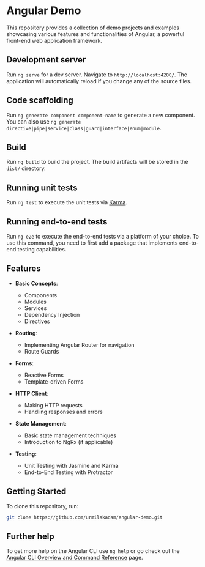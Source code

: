 # Angular Demo

This repository provides a collection of demo projects and examples showcasing various features and functionalities of Angular, a powerful front-end web application framework.

## Development server

Run `ng serve` for a dev server. Navigate to `http://localhost:4200/`. The application will automatically reload if you change any of the source files.

## Code scaffolding

Run `ng generate component component-name` to generate a new component. You can also use `ng generate directive|pipe|service|class|guard|interface|enum|module`.

## Build

Run `ng build` to build the project. The build artifacts will be stored in the `dist/` directory.

## Running unit tests

Run `ng test` to execute the unit tests via [Karma](https://karma-runner.github.io).

## Running end-to-end tests

Run `ng e2e` to execute the end-to-end tests via a platform of your choice. To use this command, you need to first add a package that implements end-to-end testing capabilities.


## Features

- **Basic Concepts**:
  - Components
  - Modules
  - Services
  - Dependency Injection
  - Directives

- **Routing**:
  - Implementing Angular Router for navigation
  - Route Guards

- **Forms**:
  - Reactive Forms
  - Template-driven Forms

- **HTTP Client**:
  - Making HTTP requests
  - Handling responses and errors

- **State Management**:
  - Basic state management techniques
  - Introduction to NgRx (if applicable)

- **Testing**:
  - Unit Testing with Jasmine and Karma
  - End-to-End Testing with Protractor

## Getting Started

To clone this repository, run:

```bash
git clone https://github.com/urmilakadam/angular-demo.git
```

## Further help

To get more help on the Angular CLI use `ng help` or go check out the [Angular CLI Overview and Command Reference](https://angular.io/cli) page.
